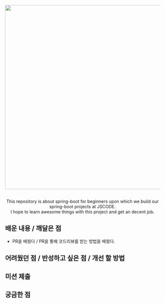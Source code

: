 <div align="center">
  <img src="https://blog.kakaocdn.net/dn/dkQc30/btq7EdZGCVu/f4Sk9yKRDYxC9XbK9QfECK/img.png" width="600" />
  <p><br />This repository is about spring-boot for beginners upon which we build our spring-boot projects at JSCODE. <br /> I hope to learn awesome things with this project and get an decent job.</p>
</div>

## 배운 내용 / 깨달은 점

- PR을 배웠다 / PR을 통해 코드리뷰를 받는 방법을 배웠다.


## 어려웠던 점 / 반성하고 싶은 점 / 개선 할 방법


## 미션 제출


## 궁금한 점
